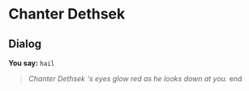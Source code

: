 # Chanter Dethsek
## Dialog

**You say:** `hail`



>*Chanter Dethsek 's eyes glow red as he looks down at you.*
end
